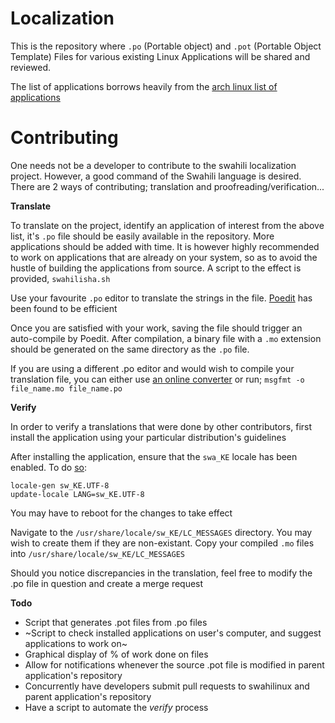 # Localization
This is the repository where `.po` (Portable object) and `.pot` (Portable Object Template) Files for various existing Linux Applications will be shared and reviewed.

The list of applications borrows heavily from the [arch linux list of applications](https://wiki.archlinux.org/index.php/List_of_applications)

# Contributing
One needs not be a developer to contribute to the swahili localization project. However, a good command of the Swahili language is desired. There are 2 ways of contributing; translation and proofreading/verification...

**Translate**

To translate on the project, identify an application of interest from the above list, it's `.po` file should be easily available in the repository. More applications should be added with time. It is however highly recommended to work on applications that are already on your system, so as to avoid the hustle of building the applications from source. A script to the effect is provided, `swahilisha.sh`

Use your favourite `.po` editor to translate the strings in the file. [Poedit](https://poedit.net/) has been found to be efficient

Once you are satisfied with your work, saving the file should trigger an auto-compile by Poedit. After compilation, a binary file with a `.mo` extension should be generated on the same directory as the `.po` file.

If you are using a different .po editor and would wish to compile your translation file, you can either use [an online converter](https://po2mo.net/) or run;
`msgfmt -o file_name.mo file_name.po`

**Verify**

In order to verify a translations that were done by other contributors, first install the application using your particular distribution's guidelines

After installing the application, ensure that the `swa_KE` locale has been enabled. To do [so](https://www.thomas-krenn.com/en/wiki/Configure_Locales_in_Ubuntu):
```
locale-gen sw_KE.UTF-8
update-locale LANG=sw_KE.UTF-8
```
You may have to reboot for the changes to take effect

Navigate to the `/usr/share/locale/sw_KE/LC_MESSAGES` directory. You may wish to create them if they are non-existant.
Copy your compiled `.mo` files into `/usr/share/locale/sw_KE/LC_MESSAGES`

Should you notice discrepancies in the translation, feel free to modify the .po file in question and create a merge request

**Todo**

- Script that generates .pot files from .po files
- ~Script to check installed applications on user's computer, and suggest applications to work on~
- Graphical display of % of work done on files
- Allow for notifications whenever the source .pot file is modified in parent application's repository
- Concurrently have developers submit pull requests to swahilinux and parent application's repository
- Have a script to automate the _verify_ process
